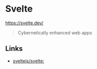 # Svelte

<https://svelte.dev/>

> Cybernetically enhanced web apps

## Links

* [sveltejs/svelte: ](https://github.com/sveltejs/svelte)
